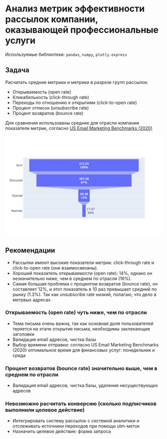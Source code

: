 # Анализ метрик эффективности рассылок компании, оказывающей профессиональные услуги

Используемые библиотеки: `pandas`, `numpy`, `plotly.express`

## Задача
Расчитать средние метрики и метрики в разрезе групп рассылок: 
- Открываемость (open rate)
- Кликабельность (click-through rate)
- Переходы по отношению к открытиям (click-to-open rate)
- Процент отписок (unsubscribe rate)
- Процент возвратов (bounce rate)

Для сравнения использованы средние для отрасли компании показатели метрик, согласно [US Email Marketing Benchmarks (2020)](https://www.campaignmonitor.com/resources/guides/us-email-marketing-benchmarks-2020-by-day-and-industry/)


![Воронка отправки, доставки, октрытий, переходов](<https://raw.githubusercontent.com/paraseusse/Analysis-of-email-marketing-efficiency-metrics/main/%D0%92%D0%BE%D1%80%D0%BE%D0%BD%D0%BA%D0%B0%20%D0%BE%D1%82%D0%BF%D1%80%D0%B0%D0%B2%D0%BA%D0%B8%2C%20%D0%B4%D0%BE%D1%81%D1%82%D0%B0%D0%B2%D0%BA%D0%B8%2C%20%D0%BE%D0%BA%D1%82%D1%80%D1%8B%D1%82%D0%B8%D0%B9%2C%20%D0%BF%D0%B5%D1%80%D0%B5%D1%85%D0%BE%D0%B4%D0%BE%D0%B2.png>)

## Рекомендации

- Рассылки имеют высокие показатели метрик: click-through rate и click-to-open rate (они взаимосвязаны).
- Хороший показатель открываемости (open rate): 14%, однако он незначительно ниже, чем в среднем по отрасли (16%).
- Самая большая проблема с процентом возвратов (bounce rate), он составляет 12%, и этот показатель в 10 раз превышает средний по рынку (1.3%). Так как unsubscribe rate низкий, полагаю, что дело в метрвых адресах.

### Открываемость (open rate) чуть ниже, чем по отрасли
- Тема письма очень важна, так как основная доля пользователей теряется на этапе открытия письма, необходимы заклекающие заголовки
- Валидация email адресов, чистка базы
- Выбор времени отправки: согласно US Email Marketing Benchmarks (2020) оптимальное время для финансовых услуг: понедельник и среда

### Процент возвратов (bounce rate) значительно выше, чем в среднем по отрасли
- Валидация email адресов, чистка базы, удаление несуществующих адресов

### Невозможно расчитать конверсию (сколько подписчиков выполнили целевое действие)
- Интегрировать систему рассылок с системой аналитики и отслеживать источники переходов при помощи utm-меток
- Назначить целевое действие: форма запроса
